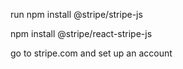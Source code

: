 run
npm install @stripe/stripe-js

npm install @stripe/react-stripe-js

go to stripe.com and set up an account
